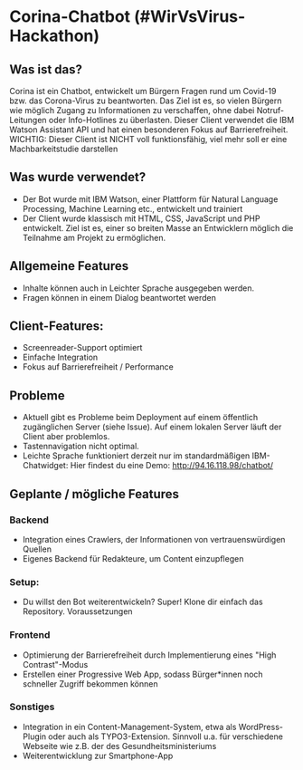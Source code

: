 # Corina-Chatbot (#WirVsVirus-Hackathon)

## Was ist das? 
Corina ist ein Chatbot, entwickelt um Bürgern Fragen rund um Covid-19 bzw. das Corona-Virus zu beantworten. Das Ziel ist es, 
so vielen Bürgern wie möglich Zugang zu Informationen zu verschaffen, ohne dabei Notruf-Leitungen oder Info-Hotlines zu
überlasten. Dieser Client verwendet die IBM Watson Assistant API und hat einen besonderen Fokus auf Barrierefreiheit.
WICHTIG: Dieser Client ist NICHT voll funktionsfähig, viel mehr soll er eine Machbarkeitstudie darstellen

## Was wurde verwendet? 

* Der Bot wurde mit IBM Watson, einer Plattform für Natural Language Processing, Machine Learning etc., entwickelt und trainiert
* Der Client wurde klassisch mit HTML, CSS, JavaScript und PHP entwickelt. Ziel ist es, einer so breiten Masse an Entwicklern
  möglich die Teilnahme am Projekt zu ermöglichen. 

## Allgemeine Features
* Inhalte können auch in Leichter Sprache ausgegeben werden. 
* Fragen können in einem Dialog beantwortet werden 

## Client-Features: 
* Screenreader-Support optimiert
* Einfache Integration
* Fokus auf Barrierefreiheit / Performance

## Probleme
* Aktuell gibt es Probleme beim Deployment auf einem öffentlich zugänglichen Server (siehe Issue). Auf einem lokalen Server     läuft der Client aber problemlos. 
* Tastennavigation nicht optimal.
* Leichte Sprache funktioniert derzeit nur im standardmäßigen IBM-Chatwidget: Hier findest du eine Demo:        http://94.16.118.98/chatbot/

## Geplante / mögliche Features
### Backend
  * Integration eines Crawlers, der Informationen von vertrauenswürdigen Quellen
  * Eigenes Backend für Redakteure, um Content einzupflegen

### Setup: 
  * Du willst den Bot weiterentwickeln? Super! Klone dir einfach das Repository.
  Voraussetzungen

### Frontend
  * Optimierung der Barrierefreiheit durch Implementierung eines "High Contrast"-Modus
  * Erstellen einer Progressive Web App, sodass Bürger*innen noch schneller Zugriff bekommen können
  
### Sonstiges
  * Integration in ein Content-Management-System, etwa als WordPress-Plugin oder auch als TYPO3-Extension. Sinnvoll u.a. für
    verschiedene Webseite wie z.B. der des Gesundheitsministeriums
  * Weiterentwicklung zur Smartphone-App
